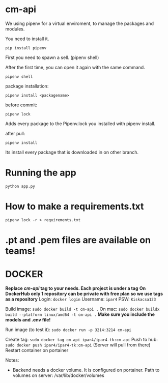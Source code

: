 
# cm-api

  
We using pipenv for a virtual enviroment, to manage the packages and modules.

You need to install it.

`pip install pipenv`

  

First you need to spawn a sell. (pipenv shell)

After the first time, you can open it again with the same command.

`pipenv shell`

  

package installation:

  

`pipenv install <packagename>`

  

before commit:

  

`pipenv lock`

  

Adds every package to the Pipenv.lock you installed with pipenv install.

  

after pull:

  

`pipenv install`

  

Its install every package that is downloaded in on other branch.

  

# Running the app

  

`python app.py`

  

# How to make a requirements.txt

  

`pipenv lock -r > requirements.txt`


# .pt and .pem files are available on teams!
  

# DOCKER

**Replace *cm-api* tag to your needs. Each project is under a tag**
**On DockerHub only 1 repository can be private with free plan so we use tags as a repository**
Login: `docker login` Username: `ipar4` PSW: `Kiskacsa123`

Build image: `sudo docker build -t cm-api .` On mac: `sudo docker buildx build --platform linux/amd64 -t cm-api .`
**Make sure you include the models and .env file!**

Run image (to test it): `sudo docker run -p 3214:3214 cm-api`

Create tag: `sudo docker tag cm-api ipar4/ipar4-tk:cm-api`
Push to hub: `sudo docker push ipar4/ipar4-tk:cm-api` (Server will pull from there)
Restart container on portainer

Notes: 
- Backend needs a docker volume. It is configured on portainer. Path to volumes on server: /var/lib/docker/volumes
